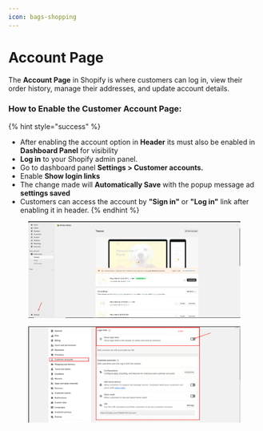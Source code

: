 ```yaml
---
icon: bags-shopping
---
```


# Account Page

The **Account Page** in Shopify is where customers can log in, view their order history, manage their addresses, and update account details.

### How to Enable the Customer Account Page: <a href="#how-to-enable-the-customer-account-page" id="how-to-enable-the-customer-account-page"></a>

{% hint style="success" %}
* After enabling the account option in **Header** its must also be enabled in **Dashboard Panel** for visibility
* **Log in** to your Shopify admin panel.
* Go to dashboard panel **Settings > Customer accounts.**
* Enable **Show login links**
* The change made will **Automatically Save**  with the popup message ad **settings saved**
* Customers can access the account by  **"Sign in"** or **"Log in"** link after enabling it in header.
{% endhint %}

<figure><img src="../.gitbook/assets/avv.png" alt=""><figcaption></figcaption></figure>

<figure><img src="../.gitbook/assets/account.png" alt=""><figcaption></figcaption></figure>
